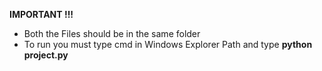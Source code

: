 **IMPORTANT !!!**
  - Both the Files should be in the same folder
  - To run you must type cmd in Windows Explorer Path and type __python project.py__

 
